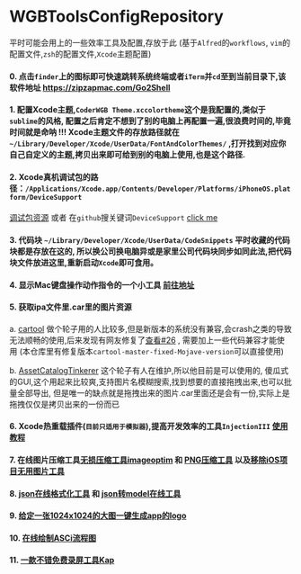 # WGBToolsConfigRepository
平时可能会用上的一些效率工具及配置,存放于此 
(基于`Alfred`的`workflows`, `vim`的配置文件,`zsh`的配置文件,`Xcode`主题配置)

#### 0. 点击`finder`上的图标即可快速跳转系统终端或者`iTerm`并`cd`至到当前目录下,该软件地址 https://zipzapmac.com/Go2Shell

#### 1. 配置Xcode主题,`CoderWGB Theme.xccolortheme`这个是我配置的,类似于`sublime`的风格, 配置之后肯定不想到了别的电脑上再配置一遍,很浪费时间的,毕竟时间就是命呐 !!!  Xcode主题文件的存放路径就在`~/Library/Developer/Xcode/UserData/FontAndColorThemes/` ,打开找到对应你自己自定义的主题,拷贝出来即可给到别的电脑上使用,也是这个路径. 

#### 2. Xcode真机调试包的路径：`/Applications/Xcode.app/Contents/Developer/Platforms/iPhoneOS.platform/DeviceSupport` 
   [调试包资源](https://github.com/iGhibli/iOS-DeviceSupport) 或者 在`github`搜关键词`DeviceSupport` 
   [click me](https://github.com/search?utf8=%E2%9C%93&q=DeviceSupport&ref=simplesearch)

#### 3. 代码块 `~/Library/Developer/Xcode/UserData/CodeSnippets` 平时收藏的代码块都是存放在这的, 所以换公司换电脑异或是家里公司代码块同步如同此法,把代码块文件放进这里,重新启动`Xcode`即可食用。

#### 4. 显示Mac键盘操作动作指令的一个小工具 [前往地址](https://github.com/keycastr/keycastr) 

#### 5. 获取ipa文件里.car里的图片资源

a.   [cartool](<https://github.com/steventroughtonsmith/cartool>)   做个轮子用的人比较多,但是新版本的系统没有兼容,会crash之类的导致无法顺畅的使用,后来发现有网友修复了[查看#26](<https://github.com/steventroughtonsmith/cartool/pull/26/commits/93c1cedd304bb4b4ad987bb1be10e453536b9300>) , 需要加上一些代码兼容才能使用 (本仓库里有修复版本`cartool-master-fixed-Mojave-version`可以直接使用)

b. [AssetCatalogTinkerer](<https://github.com/insidegui/AssetCatalogTinkerer>) 这个轮子有人在维护,所以他目前是可以使用的, 傻瓜式的GUI,这个用起来比较爽,支持图片名模糊搜索,找到想要的直接拖拽出来,也可以批量全部导出, 但是唯一的缺点就是拖拽出来的图片.car里面还是会有一份,实际上是拖拽仅仅是拷贝出来的一份而已

#### 6. Xcode热重载插件(`目前只适用于模拟器`),提高开发效率的工具`InjectionIII` [使用教程](http://wangguibin.github.io/#/posts/Xcode辅助工具之热重载插件利器) 

#### 7. 在线图片压缩工具[无损压缩工具imageoptim](https://imageoptim.com/mac) 和 [PNG压缩工具](https://tinypng.com/) 以及[移除iOS项目无用图片工具](https://github.com/tinymind/LSUnusedResources)

#### 8. [json在线格式化工具](https://www.json.cn/) 和 [json转model在线工具](http://modelend.com/)

#### 9. [给定一张1024x1024的大图一键生成app的logo](https://icon.wuruihong.com)

#### 10. [在线绘制ASCi流程图](http://asciiflow.com/) 

#### 11. [一款不错免费录屏工具Kap](https://getkap.co/) 





